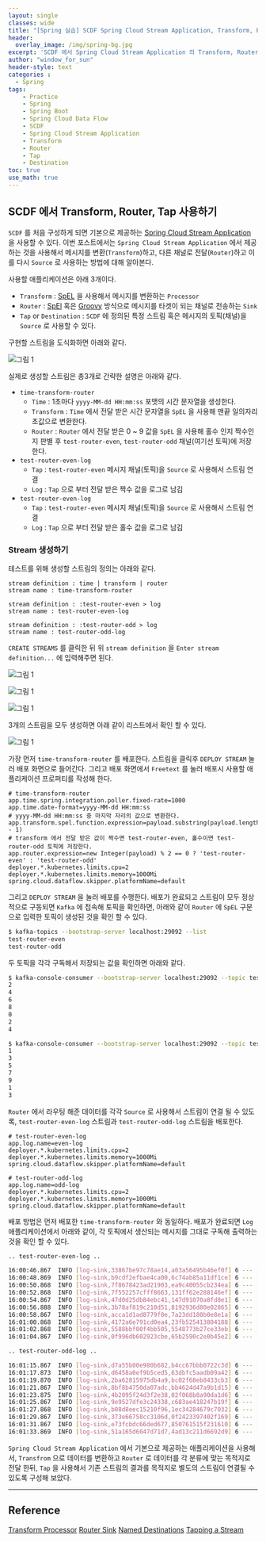 ```yaml
--- 
layout: single
classes: wide
title: "[Spring 실습] SCDF Spring Cloud Stream Application, Transform, Router, Tap"
header:
  overlay_image: /img/spring-bg.jpg
excerpt: 'SCDF 에서 Spring Cloud Stream Application 의 Transform, Router, Tap 사용법에 대해 알아보자'
author: "window_for_sun"
header-style: text
categories :
  - Spring
tags:
    - Practice
    - Spring
    - Spring Boot
    - Spring Cloud Data Flow
    - SCDF
    - Spring Cloud Stream Application
    - Transform
    - Router
    - Tap
    - Destination
toc: true
use_math: true
---  
```


## SCDF 에서 Transform, Router, Tap 사용하기 
`SCDF` 를 처음 구성하게 되면 기본으로 제공하는 [Spring Cloud Stream Application](https://github.com/spring-cloud/stream-applications)
을 사용할 수 있다. 
이번 포스트에서는 `Spring Cloud Stream Application` 에서 제공하는 것을 사용해서 메시지를 변환(`Transform`)하고, 
다른 채널로 전달(`Router`)하고 이를 다시 `Source` 로 사용하는 방법에 대해 알아본다. 

사용할 애플리케이션은 아래 3개이다. 
- `Transform` : [SpEL](https://github.com/spring-cloud/stream-applications/blob/v4.0.0-RC1/functions/function/spel-function/README.adoc) 을 사용해서 메시지를 변환하는 `Processor`
- `Router` : [SpEl](https://github.com/spring-cloud/stream-applications/blob/v4.0.0-RC1/applications/sink/router-sink/README.adoc#spel-based-routing) 혹은 [Groovy](https://github.com/spring-cloud/stream-applications/blob/v4.0.0-RC1/applications/sink/router-sink/README.adoc#groovy-based-routing) 방식으로 메시지를 타겟이 되는 채널로 전송하는 `Sink`
- `Tap` or `Destination` : `SCDF` 에 정의된 특정 스트림 혹은 메시지의 토픽(채널)을 `Source` 로 사용할 수 있다. 


구현할 스트림을 도식화하면 아래와 같다. 

![그림 1]({{site.baseurl}}/img/spring/scdf-spring-stream-application-transform-router-1.drawio.png)


실제로 생성할 스트림은 총3개로 간략한 설명은 아래와 같다. 

- `time-transform-router`
  - `Time` : 1초마다 `yyyy-MM-dd HH:mm:ss` 포맷의 시간 문자열을 생성한다. 
  - `Transform` : `Time` 에서 전달 받은 시간 문자열을 `SpEL` 을 사용해 맨끝 일의자리 초값으로 변환한다. 
  - `Router` : `Router` 에서 전달 받은 0 ~ 9 값을 `SpEL` 을 사용해 홀수 인지 짝수인지 판별 후 `test-router-even`, `test-router-odd` 채널(여기선 토픽)에 저장한다. 
- `test-router-even-log`
  - `Tap` : `test-router-even` 메시지 채널(토픽)을 `Source` 로 사용해서 스트림 연결
  - `Log` : `Tap` 으로 부터 전달 받은 짝수 값을 로그로 남김
- `test-router-even-log`
    - `Tap` : `test-router-even` 메시지 채널(토픽)을 `Source` 로 사용해서 스트림 연결
    - `Log` : `Tap` 으로 부터 전달 받은 홀수 값을 로그로 남김

### Stream 생성하기 
테스트를 위해 생성할 스트림의 정의는 아래와 같다. 

```
stream definition : time | transform | router
stream name : time-transform-router

stream definition : :test-router-even > log
stream name : test-router-even-log

stream definition : :test-router-odd > log
stream name : test-router-odd-log
```  

`CREATE STREAMS` 를 클릭한 뒤 위 `stream definition` 을 `Enter stream definition...` 에 입력해주면 된다. 

![그림 1]({{site.baseurl}}/img/spring/scdf-spring-stream-application.transform-router-tap-1.png)


![그림 1]({{site.baseurl}}/img/spring/scdf-spring-stream-application.transform-router-tap-2.png)

![그림 1]({{site.baseurl}}/img/spring/scdf-spring-stream-application.transform-router-tap-3.png)

3개의 스트림을 모두 생성하면 아래 같이 리스트에서 확인 할 수 있다.  

![그림 1]({{site.baseurl}}/img/spring/scdf-spring-stream-application.transform-router-tap-4.png)

가장 먼저 `time-transform-router` 를 배포한다. 
스트림을 클릭후 `DEPLOY STREAM` 눌러 배포 화면으로 들어간다. 
그리고 배포 화면에서 `Freetext` 를 눌러 배포시 사용할 애플리케이션 프로퍼티를 작성해 한다.  

```properties
# time-transform-router
app.time.spring.integration.poller.fixed-rate=1000
app.time.date-format=yyyy-MM-dd HH:mm:ss
# yyyy-MM-dd HH:mm:ss 중 마지막 자리의 값으로 변환한다. 
app.transform.spel.function.expression=payload.substring(payload.length() - 1)
# transform 에서 전달 받은 값이 짝수면 test-router-even, 홀수이면 test-router-odd 토픽에 저장한다. 
app.router.expression=new Integer(payload) % 2 == 0 ? 'test-router-even' : 'test-router-odd'
deployer.*.kubernetes.limits.cpu=2
deployer.*.kubernetes.limits.memory=1000Mi
spring.cloud.dataflow.skipper.platformName=default
```  

그리고 `DEPLOY STREAM` 을 눌러 배포를 수행한다. 
배포가 완료되고 스트림이 모두 정상적으로 구동되면 `Kafka` 에 접속해 토픽을 확인하면, 
아래와 같이 `Router` 에 `SpEL` 구문으로 입력한 토픽이 생성된 것을 확인 할 수 있다.  

```bash
$ kafka-topics --bootstrap-server localhost:29092 --list
test-router-even
test-router-odd

```  

두 토픽을 각각 구독해서 저장되는 값을 확인하면 아래와 같다.  

```bash
$ kafka-console-consumer --bootstrap-server localhost:29092 --topic test-router-even
2
4
6
8
0
2
4

$ kafka-console-consumer --bootstrap-server localhost:29092 --topic test-router-odd
1
3
5
7
9
1
3
```  

`Router` 에서 라우팅 해준 데이터를 각각 `Source` 로 사용해서 스트림이 연결 될 수 있도록, 
`test-router-even-log` 스트림과 `test-router-odd-log` 스트림을 배포한다. 

```
# test-router-even-log
app.log.name=even-log
deployer.*.kubernetes.limits.cpu=2
deployer.*.kubernetes.limits.memory=1000Mi
spring.cloud.dataflow.skipper.platformName=default

# test-router-odd-log
app.log.name=odd-log
deployer.*.kubernetes.limits.cpu=2
deployer.*.kubernetes.limits.memory=1000Mi
spring.cloud.dataflow.skipper.platformName=default
```  

배포 방법은 먼저 배포한 `time-transform-router` 와 동일하다. 
배포가 완료되면 `Log` 애플리케이션에서 아래와 같이, 각 토픽에서 생산되는 메시지를 그대로 구독해 출력하는 것을 확인 할 수 있다.  

```bash
.. test-router-even-log .. 

16:00:46.867  INFO [log-sink,33867be97c78ae14,a03a56495b46ef0f] 6 --- [container-0-C-1] even-log : 6
16:00:48.869  INFO [log-sink,b9cdf2efbae4ca00,6c74ab85a11df1ce] 6 --- [container-0-C-1] even-log : 8
16:00:50.868  INFO [log-sink,7f8678423ad21903,ea9c40055cb234ea] 6 --- [container-0-C-1] even-log : 0
16:00:52.868  INFO [log-sink,7f552257cfff8663,131ff62e288146ef] 6 --- [container-0-C-1] even-log : 2
16:00:54.867  INFO [log-sink,47d0d25db84ebc41,147d91070a8fd8e1] 6 --- [container-0-C-1] even-log : 4
16:00:56.888  INFO [log-sink,3b78af819c210d51,8192936d80e02865] 6 --- [container-0-C-1] even-log : 6
16:00:58.867  INFO [log-sink,acca1d1ad8779f0e,7a23dd180b0e8e1a] 6 --- [container-0-C-1] even-log : 8
16:01:00.868  INFO [log-sink,4172a6e791cd0ea4,23fb525413804188] 6 --- [container-0-C-1] even-log : 0
16:01:02.868  INFO [log-sink,5588bbf00f4bb505,5548773b27ce33eb] 6 --- [container-0-C-1] even-log : 2
16:01:04.867  INFO [log-sink,0f996db602923cbe,65b2590c2e0b45e2] 6 --- [container-0-C-1] even-log : 4
```  

```bash
.. test-router-odd-log ..

16:01:15.867  INFO [log-sink,d7a55b00e980b682,b4cc67bbb0722c3d] 6 --- [container-0-C-1] odd-log : 5
16:01:17.873  INFO [log-sink,d6458a0ef9b5ced5,63dbfc5aadb09a42] 6 --- [container-0-C-1] odd-log : 7
16:01:19.870  INFO [log-sink,2ba62815975db4a9,bc02f68eb8433cb3] 6 --- [container-0-C-1] odd-log : 9
16:01:21.867  INFO [log-sink,8bf8b4750da07adc,bb4624d47a9b1d15] 6 --- [container-0-C-1] odd-log : 1
16:01:23.875  INFO [log-sink,4b2095f24d3f2e38,02f068b8a90da1d6] 6 --- [container-0-C-1] odd-log : 3
16:01:25.867  INFO [log-sink,9e9527dfe3c24338,c683ae418247b19f] 6 --- [container-0-C-1] odd-log : 5
16:01:27.868  INFO [log-sink,b08d8eec15210f96,1ec34284679c7032] 6 --- [container-0-C-1] odd-log : 7
16:01:29.867  INFO [log-sink,373e66758cc3106d,0f2423397402f169] 6 --- [container-0-C-1] odd-log : 9
16:01:31.867  INFO [log-sink,e73fcbdc66ded677,850761515f231610] 6 --- [container-0-C-1] odd-log : 1
16:01:33.869  INFO [log-sink,51a165d6047d71d7,4ad13c211d6692d9] 6 --- [container-0-C-1] odd-log : 3
```  

`Spring Cloud Stream Application` 에서 기본으로 제공하는 애플리케이션을 사용해서, 
`Transfrom` 으로 데이터를 변환하고 `Router` 로 데이터를 각 분류에 맞는 목적지로 전달 한뒤, 
`Tap` 을 사용해서 기존 스트림의 결과를 목적지로 별도의 스트림이 연결될 수 있도록 구성해 보았다.  


---  
## Reference
[Transform Processor](https://github.com/spring-cloud/stream-applications/blob/v4.0.0-RC1/applications/processor/transform-processor/README.adoc)
[Router Sink](https://github.com/spring-cloud/stream-applications/blob/v4.0.0-RC1/applications/sink/router-sink/README.adoc)
[Named Destinations](https://dataflow.spring.io/docs/feature-guides/streams/named-destinations/)
[Tapping a Stream](https://dataflow.spring.io/docs/feature-guides/streams/taps/)
